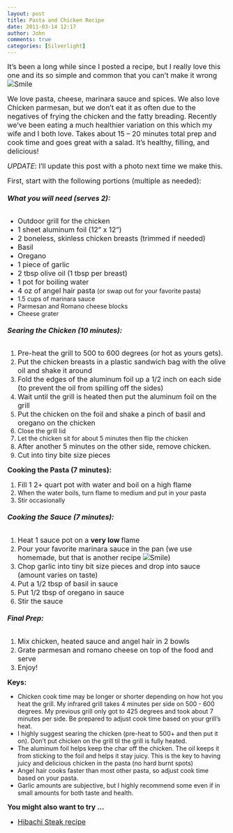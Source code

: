 ```yaml
---
layout: post
title: Pasta and Chicken Recipe
date: 2011-03-14 12:17
author: John
comments: true
categories: [Silverlight]
---
```

<p><font size="3">It’s been a long while since I posted a recipe, but I really love this one and its so simple and common that you can’t make it wrong <img style="border-bottom-style: none; border-left-style: none; border-top-style: none; border-right-style: none" class="wlEmoticon wlEmoticon-smile" alt="Smile" src="http://images.johnpapa.net/wp-content/uploads/files/media/image/Windows-Live-Writer/3cdadb08c145_7AD5/wlEmoticon-smile_2.png" /></font></p>  <p><font size="3">We love pasta, cheese, marinara sauce and spices. We also love Chicken parmesan, but we don’t eat it as often due to the negatives of frying the chicken and the fatty breading. Recently we’ve been eating a much healthier variation on this which my wife and I both love. Takes about 15 – 20 minutes total prep and cook time and goes great with a salad. </font><font size="3">It’s healthy, filling, and delicious!</font></p>  <p><font size="3"><em>UPDATE</em>: I’ll update this post with a photo next time we make this.</font></p>  <p><font size="3">First, start with the following portions (multiple as needed):</font></p>  <h6><strong><font size="3">What you will need (serves 2):</font></strong></h6>  <ul>   <li><font size="3">Outdoor grill for the chicken</font></li>    <li><font size="3">1 sheet aluminum foil (12” x 12”)</font></li>    <li><font size="3">2 boneless, skinless chicken breasts (trimmed if needed)</font></li>    <li><font size="3">Basil</font></li>    <li><font size="3">Oregano</font></li>    <li><font size="3">1 piece of garlic </font></li>    <li><font size="3">2 tbsp olive oil (1 tbsp per breast)</font></li>    <li><font size="3">1 pot for boiling water</font></li>    <li><font size="3">4 oz of angel hair pasta</font> (or swap out for your favorite pasta)</li>    <li>1.5 cups of marinara sauce </li>    <li>Parmesan and Romano cheese blocks</li>    <li>Cheese grater</li> </ul>  <h6><strong><font size="3">Searing the Chicken (10 minutes): </font></strong></h6>  <ol>   <li><font size="3">Pre-heat the grill to 500 to 600 degrees (or hot as yours gets). </font></li>    <li><font size="3">Put the chicken breasts in a plastic sandwich bag with the olive oil and shake it around</font></li>    <li><font size="3">Fold the edges of the aluminum foil up a 1/2 inch on each side (to prevent the oil from spilling off the sides)</font></li>    <li><font size="3">Wait until the grill is heated then put the aluminum foil on the grill </font></li>    <li><font size="3">Put the chicken on the foil and shake a pinch of basil and oregano on the chicken</font></li>    <li>Close the grill lid </li>    <li>Let the chicken sit for about 5 minutes then flip the chicken</li>    <li><font size="3">After another 5 minutes on the other side, remove chicken.</font></li>    <li><font size="3">Cut into tiny bite size pieces</font></li> </ol>  <p><strong><font size="3">Cooking the Pasta (7 minutes): </font></strong></p>  <ol>   <li><font size="3">Fill 1 2+ quart pot with water and boil on a high flame </font></li>    <li>When the water boils, turn flame to medium and put in your pasta</li>    <li>Stir occasionally</li> </ol>  <h6><strong><font size="3">Cooking the Sauce (7 minutes): </font></strong></h6>  <ol>   <li><font size="3">Heat 1 sauce pot on a <strong>very low </strong>flame </font></li>    <li><font size="3">Pour your favorite marinara sauce in the pan (we use homemade, but that is another recipe <img style="border-bottom-style: none; border-left-style: none; border-top-style: none; border-right-style: none" class="wlEmoticon wlEmoticon-smile" alt="Smile" src="http://images.johnpapa.net/wp-content/uploads/files/media/image/Windows-Live-Writer/3cdadb08c145_7AD5/wlEmoticon-smile_2.png" />)</font></li>    <li><font size="3">Chop garlic into tiny bit size pieces and drop into sauce (amount varies on taste)</font></li>    <li><font size="3">Put a 1/2 tbsp of basil in sauce</font></li>    <li><font size="3">Put 1/2 tbsp of oregano in sauce</font></li>    <li><font size="3">Stir the sauce</font></li> </ol>  <h6><strong><font size="3">Final Prep:</font></strong></h6>  <ol>   <li><font size="3">Mix chicken, heated sauce and angel hair in 2 bowls</font></li>    <li><font size="3">Grate parmesan and romano cheese on top of the food and serve</font></li>    <li><font size="3">Enjoy!</font></li> </ol>  <p><strong><font size="3">Keys:</font></strong></p>  <ul>   <li>Chicken cook time may be longer or shorter depending on how hot you heat the grill. My infrared grill takes 4 minutes per side on 500 - 600 degrees. My previous grill only got to 425 degrees and took about 7 minutes per side. Be prepared to adjust cook time based on your grill’s heat.</li>    <li>I highly suggest searing the chicken (pre-heat to 500+ and then put it on). Don’t put chicken on the grill til the grill is fully heated.</li>    <li>The aluminum foil helps keep the char off the chicken. The oil keeps it from sticking to the foil and helps it stay juicy. This is the key to having juicy and delicious chicken in the pasta (no hard burnt spots)</li>    <li>Angel hair cooks faster than most other pasta, so adjust cook time based on your pasta.</li>    <li>Garlic amounts are subjective, but I highly recommend some even if in small amounts for both taste and health. </li> </ul>  <p><font size="3"><strong>You might also want to try …</strong></font></p>  <ul>   <li><font size="3"><a href="/silverlight/taking-a-break-with-hibachi-steak/">Hibachi Steak recipe</a></font></li> </ul>  <p><font size="3">&#160;</font></p>

